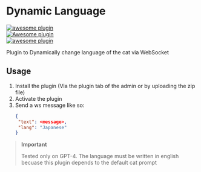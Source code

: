 # Dynamic Language

[![awesome plugin](https://custom-icon-badges.demolab.com/static/v1?label=&message=awesome+plugin&color=383938&style=for-the-badge&logo=cheshire_cat_ai)](https://)  
[![Awesome plugin](https://custom-icon-badges.demolab.com/static/v1?label=&message=Awesome+plugin&color=000000&style=for-the-badge&logo=cheshire_cat_ai)](https://)  
[![awesome plugin](https://custom-icon-badges.demolab.com/static/v1?label=&message=awesome+plugin&color=F4F4F5&style=for-the-badge&logo=cheshire_cat_black)](https://)

Plugin to Dynamically change language of the cat via WebSocket

## Usage

1. Install the plugin (Via the plugin tab of the admin or by uploading the zip file)
2. Activate the plugin
3. Send a ws message like so: 
   ```json
   {
    "text": <message>,
    "lang": "Japanese"
   }
   ```

> **Important**
> 
> Tested only on GPT-4.
> The language must be written in english becuase this plugin depends to the default cat prompt
